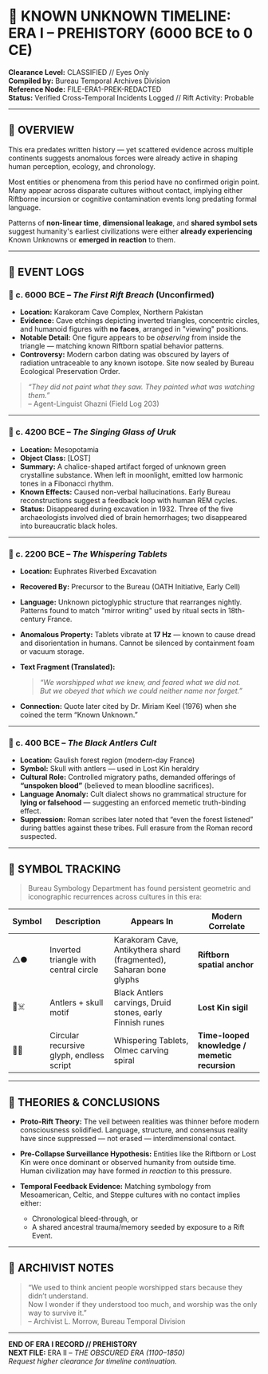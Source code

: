 # 🗿 KNOWN UNKNOWN TIMELINE: ERA I – PREHISTORY (6000 BCE to 0 CE)

**Clearance Level:** CLASSIFIED // Eyes Only  
**Compiled by:** Bureau Temporal Archives Division  
**Reference Node:** FILE-ERA1-PREK-REDACTED  
**Status:** Verified Cross-Temporal Incidents Logged // Rift Activity: Probable

---

## 🧭 OVERVIEW

This era predates written history — yet scattered evidence across multiple continents suggests anomalous forces were already active in shaping human perception, ecology, and chronology.

Most entities or phenomena from this period have no confirmed origin point. Many appear across disparate cultures without contact, implying either Riftborne incursion or cognitive contamination events long predating formal language.

Patterns of **non-linear time**, **dimensional leakage**, and **shared symbol sets** suggest humanity's earliest civilizations were either **already experiencing** Known Unknowns or **emerged in reaction** to them.

---

## 📍 EVENT LOGS

### 🔹 c. 6000 BCE – *The First Rift Breach* (Unconfirmed)
- **Location:** Karakoram Cave Complex, Northern Pakistan  
- **Evidence:** Cave etchings depicting inverted triangles, concentric circles, and humanoid figures with **no faces**, arranged in "viewing" positions.
- **Notable Detail:** One figure appears to be *observing* from inside the triangle — matching known Riftborn spatial behavior patterns.
- **Controversy:** Modern carbon dating was obscured by layers of radiation untraceable to any known isotope. Site now sealed by Bureau Ecological Preservation Order.

> *“They did not paint what they saw. They painted what was watching them.”*  
> – Agent-Linguist Ghazni (Field Log 203)

---

### 🔹 c. 4200 BCE – *The Singing Glass of Uruk*
- **Location:** Mesopotamia  
- **Object Class:** [LOST]  
- **Summary:** A chalice-shaped artifact forged of unknown green crystalline substance. When left in moonlight, emitted low harmonic tones in a Fibonacci rhythm.
- **Known Effects:** Caused non-verbal hallucinations. Early Bureau reconstructions suggest a feedback loop with human REM cycles.
- **Status:** Disappeared during excavation in 1932. Three of the five archaeologists involved died of brain hemorrhages; two disappeared into bureaucratic black holes.

---

### 🔹 c. 2200 BCE – *The Whispering Tablets*
- **Location:** Euphrates Riverbed Excavation  
- **Recovered By:** Precursor to the Bureau (OATH Initiative, Early Cell)  
- **Language:** Unknown pictoglyphic structure that rearranges nightly. Patterns found to match "mirror writing" used by ritual sects in 18th-century France.
- **Anomalous Property:** Tablets vibrate at **17 Hz** — known to cause dread and disorientation in humans. Cannot be silenced by containment foam or vacuum storage.
- **Text Fragment (Translated):**  
  > *“We worshipped what we knew, and feared what we did not.  
  But we obeyed that which we could neither name nor forget.”*

- **Connection:** Quote later cited by Dr. Miriam Keel (1976) when she coined the term “Known Unknown.”

---

### 🔹 c. 400 BCE – *The Black Antlers Cult*
- **Location:** Gaulish forest region (modern-day France)  
- **Symbol:** Skull with antlers — used in Lost Kin heraldry  
- **Cultural Role:** Controlled migratory paths, demanded offerings of **“unspoken blood”** (believed to mean bloodline sacrifices).
- **Language Anomaly:** Cult dialect shows no grammatical structure for **lying or falsehood** — suggesting an enforced memetic truth-binding effect.
- **Suppression:** Roman scribes later noted that “even the forest listened” during battles against these tribes. Full erasure from the Roman record suspected.

---

## 🔎 SYMBOL TRACKING

> Bureau Symbology Department has found persistent geometric and iconographic recurrences across cultures in this era:

| Symbol | Description | Appears In | Modern Correlate |
|--------|-------------|------------|------------------|
| △● | Inverted triangle with central circle | Karakoram Cave, Antikythera shard (fragmented), Saharan bone glyphs | **Riftborn spatial anchor** |
| 🦌☠️ | Antlers + skull motif | Black Antlers carvings, Druid stones, early Finnish runes | **Lost Kin sigil** |
| 🔄📜 | Circular recursive glyph, endless script | Whispering Tablets, Olmec carving spiral | **Time-looped knowledge / memetic recursion** |

---

## 📁 THEORIES & CONCLUSIONS

- **Proto-Rift Theory:** The veil between realities was thinner before modern consciousness solidified. Language, structure, and consensus reality have since suppressed — not erased — interdimensional contact.

- **Pre-Collapse Surveillance Hypothesis:** Entities like the Riftborn or Lost Kin were once dominant or observed humanity from outside time. Human civilization may have formed *in reaction* to this pressure.

- **Temporal Feedback Evidence:** Matching symbology from Mesoamerican, Celtic, and Steppe cultures with no contact implies either:
  - Chronological bleed-through, or
  - A shared ancestral trauma/memory seeded by exposure to a Rift Event.

---

## 🧾 ARCHIVIST NOTES

> “We used to think ancient people worshipped stars because they didn’t understand.  
> Now I wonder if they understood too much, and worship was the only way to survive it.”  
> – Archivist L. Morrow, Bureau Temporal Division

---

**END OF ERA I RECORD // PREHISTORY**  
**NEXT FILE:** ERA II – *THE OBSCURED ERA (1100–1850)*  
*Request higher clearance for timeline continuation.*

